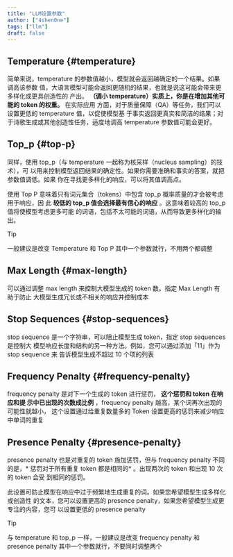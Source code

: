 ```yaml
---
title: "LLM设置参数"
author: ["4shen0ne"]
tags: ["llm"]
draft: false
---
```


## Temperature {#temperature}

简单来说，temperature 的参数值越小，模型就会返回越确定的一个结果。如果调高该参数
值，大语言模型可能会返回更随机的结果，也就是说这可能会带来更多样化或更具创造性的
产出。 **（调小 temperature）实质上，你是在增加其他可能的 token 的权重。** 在实际应用
方面，对于质量保障（QA）等任务，我们可以设置更低的 temperature 值，以促使模型基
于事实返回更真实和简洁的结果；对于诗歌生成或其他创造性任务，适度地调高
temperature 参数值可能会更好。


## Top_p {#top-p}

同样，使用 top_p（与 temperature 一起称为核采样（nucleus sampling）的技术），可
以用来控制模型返回结果的确定性。如果你需要准确和事实的答案，就把参数值调低。如果
你在寻找更多样化的响应，可以将其值调高点。

使用 Top P 意味着只有词元集合（tokens）中包含 top_p 概率质量的才会被考虑用于响应，因
此 **较低的 top_p 值会选择最有信心的响应** 。这意味着较高的 top_p 值将使模型考虑更多可能
的词语，包括不太可能的词语，从而导致更多样化的输出。

> [!tip]
> 一般建议是改变 Temperature 和 Top P 其中一个参数就行，不用两个都调整


## Max Length {#max-length}

可以通过调整 max length 来控制大模型生成的 token 数。指定 Max Length 有助于防止
大模型生成冗长或不相关的响应并控制成本


## Stop Sequences {#stop-sequences}

stop sequence 是一个字符串，可以阻止模型生成 token，指定 stop sequences 是控制大
模型响应长度和结构的另一种方法。例如，您可以通过添加「11」作为 stop sequence 来
告诉模型生成不超过 10 个项的列表


## Frequency Penalty {#frequency-penalty}

frequency penalty 是对下一个生成的 token 进行惩罚， **这个惩罚和 token 在响应和提
示中已出现的次数成比例** ，frequency penalty 越高，某个词再次出现的可能性就越小，
这个设置通过给重复数量多的 Token 设置更高的惩罚来减少响应中单词的重复


## Presence Penalty {#presence-penalty}

presence penalty 也是对重复的 token 施加惩罚，但与 frequency penalty 不同的是，\*
惩罚对于所有重复 token 都是相同的\* 。出现两次的 token 和出现 10 次的 token 会受
到相同的惩罚。

此设置可防止模型在响应中过于频繁地生成重复的词。如果您希望模型生成多样化或创造性
的文本，您可以设置更高的 presence penalty，如果您希望模型生成更专注的内容，您可
以设置更低的 presence penalty

> [!tip]
> 与 temperature 和 top_p 一样，一般建议是改变 frequency penalty 和 presence penalty 其中一个参数就行，不要同时调整两个
